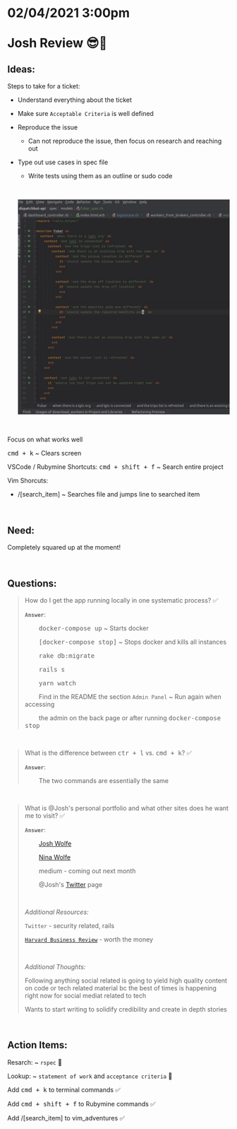 # **02/04/2021 3:00pm <br> <br> Josh Review 😎🥇**

## **Ideas:**

Steps to take for a ticket:
  * Understand everything about the ticket
  * Make sure `Acceptable Criteria` is well defined
  * Reproduce the issue
    * Can not reproduce the issue, then focus on research and reaching out
  * Type out use cases in spec file
    * Write tests using them as an outline or sudo code

    &nbsp;
  
    ![alt txt](./assets/rspec_example.png)

&nbsp;

Focus on what works well

<kbd>cmd + k</kbd> ~ Clears screen

VSCode / Rubymine Shortcuts:
<kbd>cmd + shift + f</kbd> ~ Search entire project

Vim Shorcuts:
  * /[search_item] ~ Searches file and jumps line to searched item

&nbsp;

## **Need:**

Completely squared up at the moment!

&nbsp;

## **Questions:**

> How do I get the app running locally in one systematic process? ✅
>
> **`Answer`**:
> 
> &nbsp; &nbsp; &nbsp; &nbsp; <kbd>docker-compose up</kbd> ~ Starts docker
>
> &nbsp; &nbsp; &nbsp; &nbsp; <kbd>[docker-compose stop]</kbd> ~ Stops docker and kills all instances
>
> &nbsp; &nbsp; &nbsp; &nbsp; <kbd>rake db:migrate</kbd>
>
> &nbsp; &nbsp; &nbsp; &nbsp; <kbd>rails s</kbd>
>
> &nbsp; &nbsp; &nbsp; &nbsp; <kbd>yarn watch</kbd>
>
> &nbsp; &nbsp; &nbsp; &nbsp; Find in the README the section `Admin Panel` ~ Run again when accessing 
> 
> &nbsp; &nbsp; &nbsp; &nbsp; the admin on the back page or after running <kbd>docker-compose stop</kbd>

&nbsp;

> What is the difference between <kbd>ctr + l</kbd> vs. <kbd>cmd + k</kbd>? ✅
>
> **`Answer`**: 
> 
> &nbsp; &nbsp; &nbsp; &nbsp; The two commands are essentially the same

&nbsp;

> What is @Josh's personal portfolio and what other sites does he want me to visit? ✅
>
> **`Answer`**:
>
> &nbsp; &nbsp; &nbsp; &nbsp; [Josh Wolfe](josh-wolfe.com)
> 
> &nbsp; &nbsp; &nbsp; &nbsp; [Nina Wolfe](nina-wolfe.com) 
> 
> &nbsp; &nbsp; &nbsp; &nbsp; medium - coming out next month
> 
> &nbsp; &nbsp; &nbsp; &nbsp; @Josh's [Twitter](https://twitter.com/_joshwolfe) page
>
> &nbsp;
>
> *Additional Resources:* 
> 
> `Twitter` - security related, rails
>
> [`Harvard Business Review`](https://hbr.org/) - worth the money
>
> &nbsp;
>
> *Additional Thoughts:*
>
> Following anything social related is going to yield high quality content on code or tech related material bc the best of times is happening right now for social mediat related to tech
>
> Wants to start writing to solidify credibility and create in depth stories

&nbsp;

## **Action Items:**

Resarch: ~ `rspec` 💎

Lookup: ~ `statement of work` and `acceptance criteria` 💎

Add <kbd>cmd + k</kbd> to terminal commands ✅

Add <kbd>cmd + shift + f</kbd> to Rubymine commands ✅

Add /[search_item] to vim_adventures ✅
